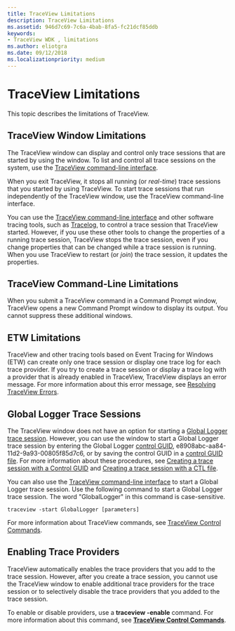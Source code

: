 ```yaml
---
title: TraceView Limitations
description: TraceView Limitations
ms.assetid: 946d7c69-7c6a-4bab-8fa5-fc21dcf85ddb
keywords:
- TraceView WDK , limitations
ms.author: eliotgra
ms.date: 09/12/2018
ms.localizationpriority: medium
---
```


# TraceView Limitations


This topic describes the limitations of TraceView.

## TraceView Window Limitations

The TraceView window can display and control only trace sessions that are started by using the window. To list and control all trace sessions on the system, use the [TraceView command-line interface](traceview-command-line-interface.md).

When you exit TraceView, it stops all running (or *real-time*) trace sessions that you started by using TraceView. To start trace sessions that run independently of the TraceView window, use the TraceView command-line interface.

You can use the [TraceView command-line interface](traceview-command-line-interface.md) and other software tracing tools, such as [Tracelog](tracelog.md), to control a trace session that TraceView started. However, if you use these other tools to change the properties of a running trace session, TraceView stops the trace session, even if you change properties that can be changed while a trace session is running. When you use TraceView to restart (or *join*) the trace session, it updates the properties.

## TraceView Command-Line Limitations

When you submit a TraceView command in a Command Prompt window, TraceView opens a new Command Prompt window to display its output. You cannot suppress these additional windows.

## ETW Limitations

TraceView and other tracing tools based on Event Tracing for Windows (ETW) can create only one trace session or display one trace log for each trace provider. If you try to create a trace session or display a trace log with a provider that is already enabled in TraceView, TraceView displays an error message. For more information about this error message, see [Resolving TraceView Errors](resolving-traceview-errors.md).

## Global Logger Trace Sessions

The TraceView window does not have an option for starting a [Global Logger trace session](global-logger-trace-session.md). However, you can use the window to start a Global Logger trace session by entering the Global Logger [control GUID](control-guid.md), e8908abc-aa84-11d2-9a93-00805f85d7c6, or by saving the control GUID in a [control GUID file](control-guid-file.md). For more information about these procedures, see [Creating a trace session with a Control GUID](creating-a-trace-session-with-a-control-guid.md) and [Creating a trace session with a CTL file](creating-a-trace-session-with-a-ctl-file.md).

You can also use the [TraceView command-line interface](traceview-command-line-interface.md) to start a Global Logger trace session. Use the following command to start a Global Logger trace session. The word "GlobalLogger" in this command is case-sensitive.

```dos
traceview -start GlobalLogger [parameters]
```

For more information about TraceView commands, see [TraceView Control Commands](traceview-control-commands.md).

## Enabling Trace Providers

TraceView automatically enables the trace providers that you add to the trace session. However, after you create a trace session, you cannot use the TraceView window to enable additional trace providers for the trace session or to selectively disable the trace providers that you added to the trace session.

To enable or disable providers, use a **traceview -enable** command. For more information about this command, see [**TraceView Control Commands**](traceview-control-commands.md).


 

 





